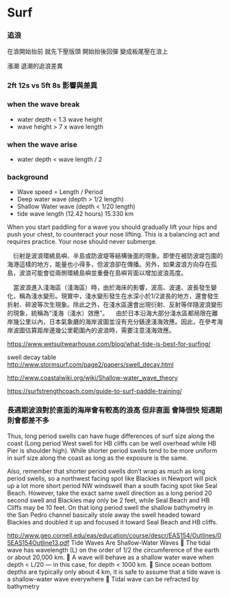 # Surf

### 追浪

在浪開始抬前 就先下壓版頭
開始抬後回彈 變成板尾壓在浪上

漲潮 退潮的追浪差異

### 2ft 12s vs 5ft 8s 影響與差異

### when the wave break

- water depth < 1.3 wave height
- wave height > 7 x wave length

### when the wave arise

- water depth < wave length / 2

### background

- Wave speed = Length / Period
- Deep water wave (depth > 1/2 length)
- Shallow Water wave (depth < 1/20 length)
- tide wave length (12.42 hours) 15.330 km

When you start paddling for a wave you should gradually lift your hips and push your chest, to counteract your nose lifting. This is a balancing act and requires practice. Your nose should never submerge.

　衍射是波浪環繞島嶼、半島或防波堤等結構後面的現象。即使在被防波堤包圍的海港這樣的地方，能量也小得多，但波浪卻在傳播。另外，如果波浪方向存在孤島，波浪可能會從兩側環繞島嶼並重疊在島嶼背面以增加波浪高度。

　當波浪進入淺海區（淺海區）時，由於海床的影響，波高、波速、波長發生變化，稱為淺水變形。現實中，淺水變形發生在水深小於1/2波長的地方，還會發生折射、碎波等次生現象。除此之外，在淺水區還會出現衍射、反射等伴隨波浪變形的現象，統稱為“淺海（淺水）效應”。
　由於日本沿海大部分淺水區都局限在離岸幾公里以內，日本氣象廳的海岸波圖並沒有充分錶達淺海效應。因此，在參考海岸波圖估算距岸邊幾公里範圍內的波浪時，需要注意淺海效應。

<https://www.wetsuitwearhouse.com/blog/what-tide-is-best-for-surfing/>

swell decay table
<http://www.stormsurf.com/page2/papers/swell_decay.html>

<http://www.coastalwiki.org/wiki/Shallow-water_wave_theory>

<https://surfstrengthcoach.com/guide-to-surf-paddle-training/>

### 長週期波浪對於直面的海岸會有較高的浪高 但非直面 會降很快 短週期則會都差不多

Thus, long period swells can have huge differences of surf size along the coast (Long period West swell for HB cliffs can be well overhead while HB Pier is shoulder high). While shorter period swells tend to be more uniform in surf size along the coast as long as the exposure is the same.

Also, remember that shorter period swells don’t wrap as much as long period swells, so a northwest facing spot like Blackies in Newport will pick up a lot more short period NW windswell than a south facing spot like Seal Beach. However, take the exact same swell direction as a long period 20 second swell and Blackies may only be 2 feet, while Seal Beach and HB Cliffs may be 10 feet. On that long period swell the shallow bathymetry in the San Pedro channel basically stole away the swell headed toward Blackies and doubled it up and focused it toward Seal Beach and HB cliffs.

<http://www.geo.cornell.edu/eas/education/course/descr/EAS154/Outlines/05EAS154Outline13.pdf>
Tide Waves Are Shallow-Water Waves
 The tidal wave has wavelength (L) on the order of 1/2 the circumference of
the earth or about 20,000 km.
 A wave will behave as a shallow water wave when depth < L/20 — in this
case, for depth < 1000 km.
 Since ocean bottom depths are typically only about 4 km, it is safe to
assume that a tide wave is a shallow-water wave everywhere
 Tidal wave can be refracted by bathymetry
